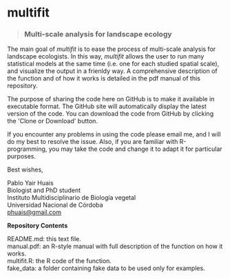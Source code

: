 # multifit
> ### Multi-scale analysis for landscape ecology

The main goal of *multifit* is to ease the process of multi-scale analysis for landscape ecologists. In this way, *multifit* allows the user to run many statistical models at the same time (i.e. one for each studied spatial scale), and visualize the output in a frienldy way. A comprehensive description of the function and of how it works is detailed in the pdf manual of this repository.

The purpose of sharing the code here on GitHub is to make it available in executable format. The GitHub site will automatically display 
the latest version of the code. You can download the code from GitHub by clicking the 'Clone or Download' button.

If you encounter any problems in using the code please email me, and I will do my best to resolve the issue. Also, if you are familiar with R-programming, you may take the code and change it to adapt it for particular purposes.

Best wishes,

Pablo Yair Huais<br />
Biologist and PhD student<br />
Instituto Multidisciplinario de Biología vegetal<br />
Universidad Nacional de Córdoba<br />
phuais@gmail.com

**Repository Contents**

README.md:  this text file.<br />
manual.pdf: an R-style manual with full description of the function on how it works.<br />
multifit.R: the R code of the function.<br />
fake_data: a folder containing fake data to be used only for examples.
